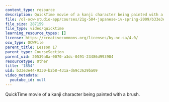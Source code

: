 ```yaml
---
content_type: resource
description: QuickTime movie of a kanji character being painted with a brush.
file: /ol-ocw-studio-app/courses/21g-504-japanese-iv-spring-2009/b33e3e449330b2b8431ad69c3629ba09_1854.mov
file_size: 287159
file_type: video/quicktime
learning_resource_types: []
license: https://creativecommons.org/licenses/by-nc-sa/4.0/
ocw_type: OCWFile
parent_title: Lesson 17
parent_type: CourseSection
parent_uid: 20539a8a-0070-a3dc-0491-23486d993904
resourcetype: Other
title: '1854'
uid: b33e3e44-9330-b2b8-431a-d69c3629ba09
video_metadata:
  youtube_id: null
---
```

QuickTime movie of a kanji character being painted with a brush.